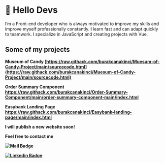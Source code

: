 # 🚀 Hello Devs

I’m a Front-end developer who is always motivated to improve my skills and improve myself professionally constantly. I learn fast and can adapt quickly to teamwork. I specialize in JavaScript and creating projects with Vue.

## Some of my projects

<b>Museum of Candy<b>
[https://raw.githack.com/burakcanakinci/Muesum-of-Candy-Project/main/sourcecode.html](https://raw.githack.com/burakcanakinci/Muesum-of-Candy-Project/main/sourcecode.html)

<b>Order Summary Component<b>
https://raw.githack.com/burakcanakinci/Order-Summary-Component/main/order-summary-component-main/index.html

<b>Easybank Landing Page<b>
https://raw.githack.com/burakcanakinci/Easybank-landing-page/main/index.html


<b>I will publish a new website soon!<b>

Feel free to contact me

[![Mail Badge](https://img.shields.io/badge/email-c14438?style=for-the-badge&logo=Gmail&logoColor=white&link=mailto:burakakinci.bca@gmail.com)](mailto:burakakinci.bca@gmail.com)

[![Linkedin Badge](https://img.shields.io/badge/linkedin-%230077B5.svg?&style=for-the-badge&logo=linkedin&logoColor=white)](https://www.linkedin.com/in/burakcanakinci/)
